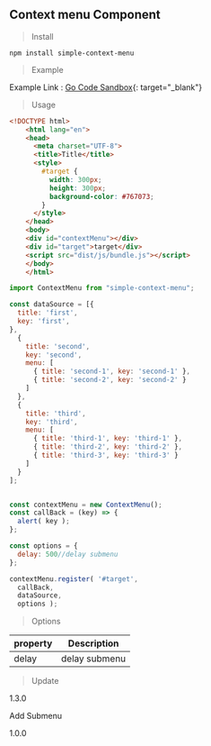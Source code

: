## Context menu Component

> Install

~~~
npm install simple-context-menu
~~~

> Example

Example Link : [Go Code Sandbox](https://codesandbox.io/s/simple-context-menu-f0r07){: target="_blank"}

> Usage
```html
<!DOCTYPE html>
    <html lang="en">
    <head>
      <meta charset="UTF-8">
      <title>Title</title>
      <style>
        #target {
          width: 300px;
          height: 300px;
          background-color: #767073;
        }
      </style>
    </head>
    <body>
    <div id="contextMenu"></div>
    <div id="target">target</div>
    <script src="dist/js/bundle.js"></script>
    </body>
    </html>
```

```javascript
import ContextMenu from "simple-context-menu";

const dataSource = [{
  title: 'first',
  key: 'first',
},
  {
    title: 'second',
    key: 'second',
    menu: [
      { title: 'second-1', key: 'second-1' },
      { title: 'second-2', key: 'second-2' }
    ]
  },
  {
    title: 'third',
    key: 'third',
    menu: [
      { title: 'third-1', key: 'third-1' },
      { title: 'third-2', key: 'third-2' },
      { title: 'third-3', key: 'third-3' }
    ]
  }
];


const contextMenu = new ContextMenu();
const callBack = (key) => {
  alert( key );
};

const options = {
  delay: 500//delay submenu  
};

contextMenu.register( '#target',
  callBack,
  dataSource,
  options );

```
> Options

|property|Description|
|------|---|
|delay| delay submenu 

>Update

1.3.0

Add Submenu

1.0.0


